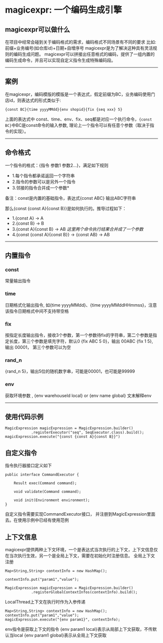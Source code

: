 # magicexpr: 一个编码生成引擎

## magicexpr可以做什么

在项目中经常会碰到关于编码格式的需求，编码格式不同场景有不同的要求
比如:前缀+业务编号(如仓库id)+日期+自增序号 
magicexpr是为了解决这种具有灵活规则的编码生成问题。
magicexpr可以拼接出任意格式的编码，提供了一组内置的编码生成命令，并且可以实现自定义指令生成特殊编码段。

-----

## 案例
在magicexpr，编码模版的模版是一个表达式，假定前缀为BC，业务编码使用门店id，则表达式的形式类似于:
```
{const BC}{time yyyyMMdd}{env shopid}{fix {seq xxx} 5}
```
上面的表达式中 const、time、env、fix、seq都是对应一个执行命令，```{const BC}```中BC是const命令的输入参数,
理论上一个指令可以有任意个参数（取决于指令的实现）。

-----

## 命令格式 

一个指令的格式：{指令 参数1 参数2...}，满足如下规则
- 1.每个指令都承诺返回一个字符串
- 2.指令的参数可以是另外一个指令
- 3.邻接的指令合并成一个参数*

备注：const是内置的基础指令，表达式{const ABC} 输出ABC字符串

那么{const {const A}{const B}}是如何执行的。推导过程如下：
- 1.{const A} -> A 
- 2.{const B} -> B
- 3.{const A}{const B} -> AB  *这里两个命令执行结果合并成了一个参数*
- 4.{const {const A}{const B}} -> {const AB} -> AB  

-----

## 内置指令

### const

常量输出指令

### time

日期格式化输出指令, 如{time yyyyMMdd}、{time yyyyMMddHHmmss}，注意该指令日期格式中间不支持带空格

### fix

按指定长度输出指令，接收3个参数，第一个参数待fix的字符串，第二个参数是指定长度，第三个参数是填充字符，默认0
{fix ABC 5 0}，输出 00ABC
{fix 1 5}, 输出 00001， 第三个参数可以为空

### rand_n

{rand_n 5}，输出5位的随机数字串，可能是00001，也可能是99999

### env
获取环境参数 , {env warehouseId local} or {env name global} 文末解释env

-----

## 使用代码示例


```
MagicExpression magicExpression = MagicExpression.builder()
            .registerExecutor("seq", SeqExecutor.class).build();
magicExpression.execute("{const {const A}{const B}}")
```

## 自定义指令

指令执行器接口定义如下

```
public interface CommandExecutor {

    Result exec(Command command);

    void validate(Command command);

    void init(Environment environment);
}
```

自定义指令需要实现CommandExecutor接口， 并注册到MagicExpression里面去。在使用示例中已经有使用范例

## 上下文信息

magicexpr提供两种上下文环境，一个是表达式当次执行的上下文，上下文信息仅在当次执行生效，另一个是全局上下文，需要在初始化时注册信息。
全局上下文注册
```
Map<String,String> contextInfo = new HashMap();

contextInfo.put("param1","value");

MagicExpression magicExpression = MagicExpression.builder()
            .registerGlobalContextInfos(contextInfo).build();
```

LocalThread上下文在执行时作为入参传递

```
Map<String,String> contextInfo = new HashMap();
contextInfo.put("param1","value");
magicExpression.execute("{env param1}", contextInfo);
```


env指令是获取上下文的指令 
{env param1 local}表示从局部上下文获取，不传默认当local
{env param1 global}表示从全局上下文获取


